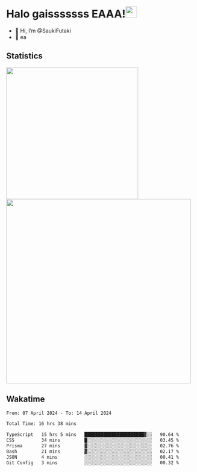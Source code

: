 # Halo  gaisssssss EAAA!<img src="https://media.giphy.com/media/hvRJCLFzcasrR4ia7z/giphy.gif" width="30">

- 👋 Hi, I’m @SaukiFutaki
-  👀 ea 
 
## Statistics

<div>
  
  <img src="https://github-readme-stats.vercel.app/api/top-langs/?username=SaukiFutaki&theme=vue-dark&show_icons=true&hide_border=true&layout=compact" width="350">
  <img src="https://github-readme-streak-stats.herokuapp.com/?user=SaukiFutaki&theme=vue-dark&hide_border=true" width="490">
</div>



## Wakatime

<!--START_SECTION:waka-->

```txt
From: 07 April 2024 - To: 14 April 2024

Total Time: 16 hrs 38 mins

TypeScript   15 hrs 5 mins   ██████████████████████▓░░   90.64 %
CSS          34 mins         █░░░░░░░░░░░░░░░░░░░░░░░░   03.45 %
Prisma       27 mins         ▓░░░░░░░░░░░░░░░░░░░░░░░░   02.76 %
Bash         21 mins         ▓░░░░░░░░░░░░░░░░░░░░░░░░   02.17 %
JSON         4 mins          ░░░░░░░░░░░░░░░░░░░░░░░░░   00.41 %
Git Config   3 mins          ░░░░░░░░░░░░░░░░░░░░░░░░░   00.32 %
```

<!--END_SECTION:waka-->


